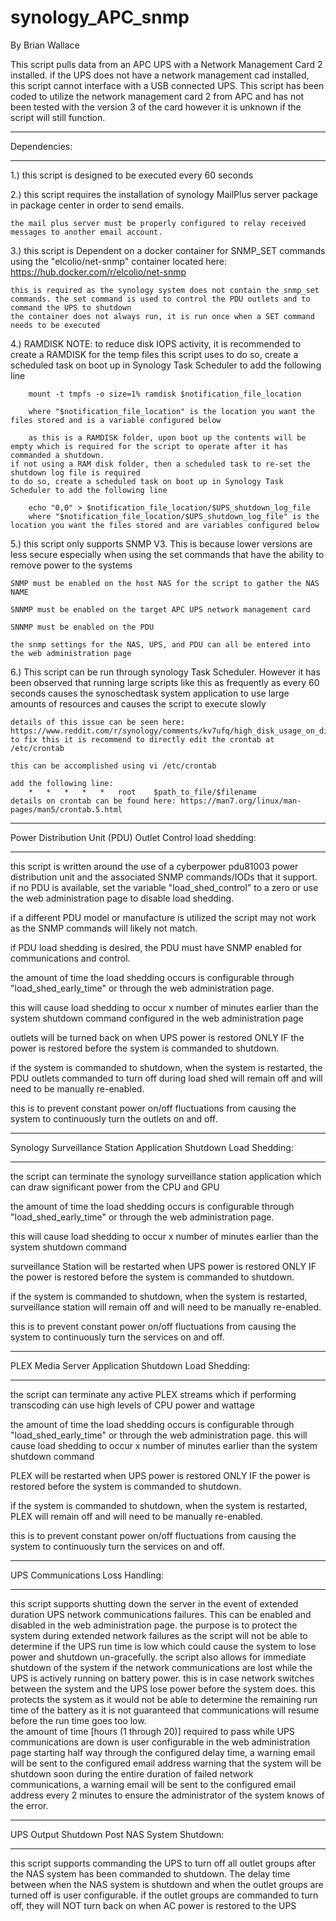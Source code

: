 # synology_APC_snmp

By Brian Wallace

This script pulls data from an APC UPS with a Network Management Card 2 installed. if the UPS does not have a network management cad installed, this script cannot interface with a USB connected UPS. 
This script has been coded to utilize the network management card 2 from APC and has not been tested with the version 3 of the card however it is unknown if the script will still function. 


***************************************************
Dependencies:
***************************************************
1.) this script is designed to be executed every 60 seconds

2.) this script requires the installation of synology MailPlus server package in package center in order to send emails. 

	the mail plus server must be properly configured to relay received messages to another email account. 
	
3.) this script is Dependent on a docker container for SNMP_SET commands using the "elcolio/net-snmp" container located here: https://hub.docker.com/r/elcolio/net-snmp

	this is required as the synology system does not contain the snmp_set commands. the set command is used to control the PDU outlets and to command the UPS to shutdown
	the container does not always run, it is run once when a SET command needs to be executed 
	
4.) RAMDISK
	NOTE: to reduce disk IOPS activity, it is recommended to create a RAMDISK for the temp files this script uses
	to do so, create a scheduled task on boot up in Synology Task Scheduler to add the following line

		mount -t tmpfs -o size=1% ramdisk $notification_file_location

		where "$notification_file_location" is the location you want the files stored and is a variable configured below

		as this is a RAMDISK folder, upon boot up the contents will be empty which is required for the script to operate after it has commanded a shutdown. 
	if not using a RAM disk folder, then a scheduled task to re-set the shutdown log file is required
	to do so, create a scheduled task on boot up in Synology Task Scheduler to add the following line

		echo "0,0" > $notification_file_location/$UPS_shutdown_log_file
		where "$notification_file_location/$UPS_shutdown_log_file" is the location you want the files stored and are variables configured below
5.) this script only supports SNMP V3. This is because lower versions are less secure especially when using the set commands that have the ability to remove power to the systems

	SNMP must be enabled on the host NAS for the script to gather the NAS NAME
	
	SNNMP must be enabled on the target APC UPS network management card
	
	SNNMP must be enabled on the PDU
	
	the snmp settings for the NAS, UPS, and PDU can all be entered into the web administration page
	
6.) This script can be run through synology Task Scheduler. However it has been observed that running large scripts like this as frequently as every 60 seconds causes the synoschedtask system application to use large amounts of resources and causes the script to execute slowly

	details of this issue can be seen here:
	https://www.reddit.com/r/synology/comments/kv7ufq/high_disk_usage_on_disk_1_caused_by_syno_task/
	to fix this it is recommend to directly edit the crontab at /etc/crontab
	
	this can be accomplished using vi /etc/crontab
	
	add the following line: 
		*	*	*	*	*	root	$path_to_file/$filename
	details on crontab can be found here: https://man7.org/linux/man-pages/man5/crontab.5.html
		
		
***************************************************
Power Distribution Unit (PDU) Outlet Control load shedding:
***************************************************
this script is written around the use of a cyberpower pdu81003 power distribution unit and the associated SNMP commands/IODs that it support.  
if no PDU is available, set the variable "load_shed_control" to a zero or use the web administration page to disable load shedding. 

if a different PDU model or manufacture is utilized the script may not work as the SNMP commands will likely not match. 

if PDU load shedding is desired, the PDU must have SNMP enabled for communications and control. 

the amount of time the load shedding occurs is configurable through "load_shed_early_time" or through the web administration page. 

this will cause load shedding to occur x number of minutes earlier than the system shutdown command configured in the web administration page

outlets will be turned back on when UPS power is restored ONLY IF the power is restored before the system is commanded to shutdown. 

if the system is commanded to shutdown, when the system is restarted, the PDU outlets commanded to turn off during load shed will remain off and will need to be manually re-enabled. 

this is to prevent constant power on/off fluctuations from causing the system to continuously turn the outlets on and off. 


***************************************************
Synology Surveillance Station Application Shutdown Load Shedding:
***************************************************
the script can terminate the synology surveillance station application which can draw significant power from the CPU and GPU

the amount of time the load shedding occurs is configurable through "load_shed_early_time" or through the web administration page. 

this will cause load shedding to occur x number of minutes earlier than the system shutdown command

surveillance Station will be restarted when UPS power is restored ONLY IF the power is restored before the system is commanded to shutdown. 

if the system is commanded to shutdown, when the system is restarted, surveillance station will remain off and will need to be manually re-enabled. 

this is to prevent constant power on/off fluctuations from causing the system to continuously turn the services on and off. 


***************************************************
PLEX Media Server Application Shutdown Load Shedding:
***************************************************
the script can terminate any active PLEX streams which if performing transcoding can use high levels of CPU power and wattage

the amount of time the load shedding occurs is configurable through "load_shed_early_time" or through the web administration page. this will cause load shedding to occur x number of minutes earlier than the system shutdown command

PLEX will be restarted when UPS power is restored ONLY IF the power is restored before the system is commanded to shutdown. 

if the system is commanded to shutdown, when the system is restarted, PLEX will remain off and will need to be manually re-enabled. 

this is to prevent constant power on/off fluctuations from causing the system to continuously turn the services on and off.
	

***************************************************
UPS Communications Loss Handling:
***************************************************
this script supports shutting down the server in the event of extended duration UPS network communications failures. 
	This can be enabled and disabled in the web administration page. 
	the purpose is to protect the system during extended network failures as the script will not be able to determine if the UPS run time is low which could cause the system to lose power and shutdown un-gracefully. 
the script also allows for immediate shutdown of the system if the network communications are lost while the UPS is actively running on battery power. 
	this is in case network switches between the system and the UPS lose power before the system does. 
	this protects the system as it would not be able to determine the remaining run time of the battery as it is not guaranteed that communications will resume before the run time goes too low.  
the amount of time [hours (1 through 20)] required to pass while UPS communications are down is user configurable in the web administration page
starting half way through the configured delay time, a warning email will be sent to the configured email address warning that the system will be shutdown soon
during the entire duration of failed network communications, a warning email will be sent to the configured email address every 2 minutes to ensure the administrator of the system knows of the error. 

	

 ***************************************************
UPS Output Shutdown Post NAS System Shutdown:
***************************************************
this script supports commanding the UPS to turn off all outlet groups after the NAS system has been commanded to shutdown. 
The delay time between when the NAS system is shutdown and when the outlet groups are turned off is user configurable. 
if the outlet groups are commanded to turn off, they will NOT turn back on when AC power is restored to the UPS
